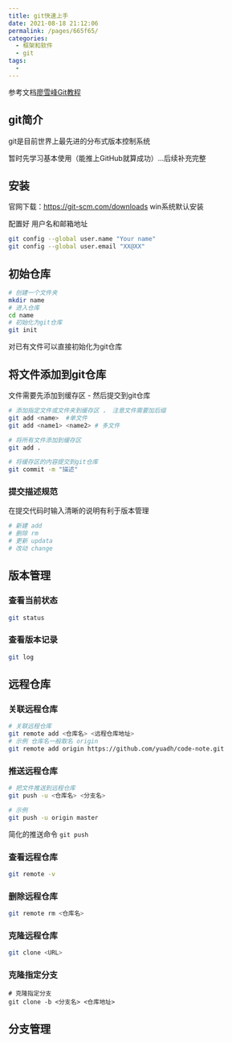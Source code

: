 ```yaml
---
title: git快速上手
date: 2021-08-18 21:12:06
permalink: /pages/665f65/
categories:
  - 框架和软件
  - git
tags:
  - 
---
```






参考文档[廖雪峰Git教程](https://www.liaoxuefeng.com/wiki/896043488029600)

## git简介

git是目前世界上最先进的分布式版本控制系统

暂时先学习基本使用（能推上GitHub就算成功）...后续补充完整

## 安装

官网下载：<https://git-scm.com/downloads>   win系统默认安装

配置好 用户名和邮箱地址

```sh
git config --global user.name "Your name"
git config --global user.email "XX@XX"
```



## 初始仓库

```sh
# 创建一个文件夹
mkdir name
# 进入仓库
cd name 
# 初始化为git仓库
git init
```

对已有文件可以直接初始化为git仓库



## 将文件添加到git仓库

文件需要先添加到缓存区 - 然后提交到git仓库

```sh
# 添加指定文件或文件夹到缓存区 ， 注意文件需要加后缀
git add <name>  #单文件
git add <name1> <name2> # 多文件

# 将所有文件添加到缓存区
git add .

# 将缓存区的内容提交到git仓库
git commit -m "描述"
```

### 提交描述规范

在提交代码时输入清晰的说明有利于版本管理

```sh
# 新建 add
# 删除 rm
# 更新 updata
# 改动 change
```

## 版本管理

### 查看当前状态

```sh
git status
```



### 查看版本记录

```sh
git log
```



## 远程仓库



### 关联远程仓库

```sh
# 关联远程仓库
git remote add <仓库名> <远程仓库地址>
# 示例 仓库名一般取名 origin
git remote add origin https://github.com/yuadh/code-note.git
```

### 推送远程仓库

```sh
# 把文件推送到远程仓库
git push -u <仓库名> <分支名>

# 示例
git push -u origin master
```

简化的推送命令  `git push`

### 查看远程仓库

```sh
git remote -v
```





### 删除远程仓库

```sh
git remote rm <仓库名>
```



### 克隆远程仓库

```sh
git clone <URL>
```



### 克隆指定分支

```
# 克隆指定分支
git clone -b <分支名> <仓库地址>
```



## 分支管理



